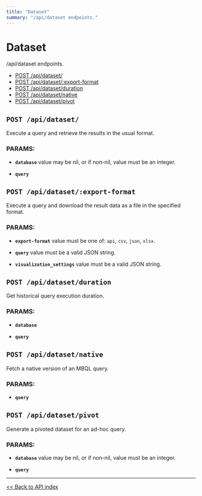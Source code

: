 ```yaml
---
title: "Dataset"
summary: "/api/dataset endpoints."
---
```


# Dataset

/api/dataset endpoints.

  - [POST /api/dataset/](#post-apidataset)
  - [POST /api/dataset/:export-format](#post-apidatasetexport-format)
  - [POST /api/dataset/duration](#post-apidatasetduration)
  - [POST /api/dataset/native](#post-apidatasetnative)
  - [POST /api/dataset/pivot](#post-apidatasetpivot)

## `POST /api/dataset/`

Execute a query and retrieve the results in the usual format.

### PARAMS:

*  **`database`** value may be nil, or if non-nil, value must be an integer.

*  **`query`**

## `POST /api/dataset/:export-format`

Execute a query and download the result data as a file in the specified format.

### PARAMS:

*  **`export-format`** value must be one of: `api`, `csv`, `json`, `xlsx`.

*  **`query`** value must be a valid JSON string.

*  **`visualization_settings`** value must be a valid JSON string.

## `POST /api/dataset/duration`

Get historical query execution duration.

### PARAMS:

*  **`database`** 

*  **`query`**

## `POST /api/dataset/native`

Fetch a native version of an MBQL query.

### PARAMS:

*  **`query`**

## `POST /api/dataset/pivot`

Generate a pivoted dataset for an ad-hoc query.

### PARAMS:

*  **`database`** value may be nil, or if non-nil, value must be an integer.

*  **`query`**

---

[<< Back to API index](../api-documentation.md)
